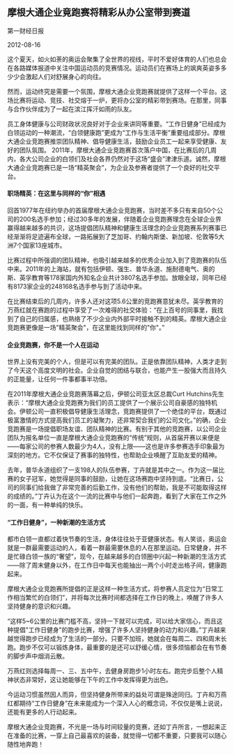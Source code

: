 ## 摩根大通企业竟跑赛将精彩从办公室带到赛道

<div class="article__time-byline">
	<p class="article__byline">第一财经日报</p>
	<time class="article__timestamp">2012-08-16</time>
</div>

这个夏天，如火如荼的奥运会聚集了全世界的视线，平时不爱好体育的人们也总会在各路媒体报道中关注中国运动员的竞赛情况。运动员们在赛场上的飒爽英姿多多少少会激起人们对舒展身心的向往。

然而，运动终究是需要一个氛围，摩根大通企业竞跑赛就提供了这样一个平台。这场比赛将运动、竞技、社交熔于一炉，更将办公室的精彩带到赛场。在那里，同事与合作伙伴成为了一起在滨江挥汗如雨的队友。

员工身体健康与公司财政状况良好对于企业来讲同等重要。“工作日健身”已经成为白领运动的一种潮流，“白领健康跑”更成为“工作与生活平衡”重要组成部分。摩根大通企业竞跑赛推崇团队精神、倡导健康生活，鼓励企业员工一起来享受健康、友好的团队氛围。 2011年，摩根大通企业竞跑赛首次落户中国，在比赛后的几周内，各大公司企业的白领们及社会各界仍然对于这场“盛会”津津乐道。诚然，摩根大通企业竞跑赛已是一场“精英聚会”，为企业及参赛者提供了一个良好的社交平台。

#### 职场精英：在这里与同样的“你”相遇

回首1977年在纽约举办的首届摩根大通企业竞跑赛，当时差不多只有来自50个公司的200名选手参加；经过30多年的发展，伴随着企业竞跑赛理念在全球企业界赢得越来越多的共识，这场提倡团队精神和健康生活理念的企业竞跑赛系列赛事已经渐渐将足迹遍布全球，一路拓展到了芝加哥、约翰内斯堡、新加坡、伦敦等5大洲7个国家13座城市。

比赛过程中所强调的团队精神，也吸引越来越多的优秀企业加入到了竞跑赛的队伍中来。2011年的上海站，就有包括伊顿、强生、普华永道、施耐德电气、奥的斯、英孚教育等178家国内外知名企业共计3807名选手参加。放眼全球，同年已经有8173家企业的248168名选手参与到了活动中来。

在比赛结束后的几周内，许多人还对这项5.6公里的竞跑赛意犹未尽。英孚教育的万燕红就在赛跑的过程中享受了一次难得的社交体验：“在上百号的同事里，我找到了自己的归属感，也熟络了不少企业内外部平时接触不到的精英。摩根大通企业竞跑赛更像是一场"精英聚会"，在这里能找到同样的"你"。”

#### 企业竞跑赛，你不是一个人在运动

世界上没有完美的个人，但是可以有完美的团队。正是依靠团队精神，人类才走到了今天这个高度文明的社会。企业自觉的团结与联合，也能产生一股强大而且持久的正能量，让任何一件事都事半功倍。

在2011年摩根大通企业竞跑赛落幕之后，伊顿公司亚太区总裁Curt Hutchins先生表示：“摩根大通企业竞跑赛为我们的员工提供了一个展示公司自豪感的独特机会。伊顿公司一直积极倡导健康生活理念，竞跑赛提供了一个绝佳的平台，既通过极富激情的方式提高我们员工的凝聚力，还非常契合我们的公司文化。”的确，企业竞跑赛是一场提倡职场友谊、团队精神的比赛。有别于其他的竞跑赛，以公司企业团队为报名单位一直是摩根大通企业竞跑赛的“传统”规则，从首届开赛以来便是——每家公司的参赛人数最少为4人，没有上限——这也是许多参赛选手印象最为深刻的地方。它不仅保证了赛事的独特性，也帮助企业唤醒了互助友爱的精神。

去年，普华永道组织了一支198人的队伍参赛，丁卉就是其中之一。作为这一届比赛的女子冠军，她觉得是同事的鼓励，让她在这场赛跑中坚持到底。“比赛日，公司的同事们给我做了非常完善的后勤工作，没有他们的帮助，我是不可能取得这样的成绩的。”丁卉认为在这个一流的比赛中与他们一起奔跑，看到了大家在工作之外的一面，有一种单纯的快乐。

#### “工作日健身”，一种新潮的生活方式

都市白领一直都过着快节奏的生活，身体往往处于亚健康状态。有人笑谈，奥运会就是一群最需要运动的人，看着一群最需要休息的人在那里运动。日常健身，并不是忙碌白领一族的“奢望”，现今，在越来越多的白领圈中兴起一种新潮的生活方式——除了周末健身以外，在工作日中每天也能抽出一两个小时走出格子间，健康跑起来。

摩根大通企业竞跑赛所提倡的正是这样一种生活方式，将参赛人员定位为“日常工作相当繁忙的白领们”，并将每次比赛时间都选择在工作日的晚上，唤醒了许多人坚持健身的意识和兴趣。

“这样5~6公里的比赛门槛不高，坚持一下就可以完成，可以给大家信心，而且这种提倡"工作日健身"的跑步比赛，增强了许多人坚持健身的动力和兴趣。”丁卉越来越觉得跑步已经成为了生活的一部分。只要不加班，她就会在每周二、四和周末长跑。跑步不仅可以锻炼身体，最重要的是还可以舒缓心情，很多烦恼都会在有节奏的脚步声中烟消云散。


万燕红则选择每周一、三、五中午，去健身房跑步1小时左右。跑完步后整个人精神状态非常好，这让她能够在下午的工作中发挥得更为出色。

今运动习惯虽然因人而异，但坚持健身所带来的益处可谓是殊途同归。丁卉和万燕红都期待“工作日健身”在未来能成为一个深入人心的概念词，不仅仅是嘴上说说，还能有更多的人行动起来。

摩根大通企业竞跑赛，不光是一场与时间较量的竞赛，还如丁卉所言，一想起来正在准备的比赛，一穿上自己最喜欢的装备，就觉得一切都不重要，只要我可以随心随性地奔跑！